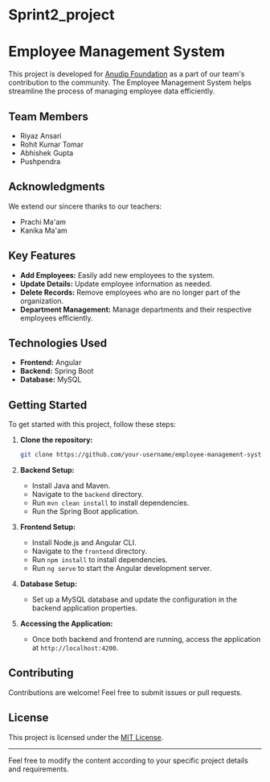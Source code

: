 # Sprint2_project


# Employee Management System

This project is developed for [Anudip Foundation](https://www.anudip.org/) as a part of our team's contribution to the community. The Employee Management System helps streamline the process of managing employee data efficiently. 

## Team Members
- Riyaz Ansari
- Rohit Kumar Tomar
- Abhishek Gupta
- Pushpendra

## Acknowledgments
We extend our sincere thanks to our teachers:
- Prachi Ma'am
- Kanika Ma'am

## Key Features
- **Add Employees:** Easily add new employees to the system.
- **Update Details:** Update employee information as needed.
- **Delete Records:** Remove employees who are no longer part of the organization.
- **Department Management:** Manage departments and their respective employees efficiently.

## Technologies Used
- **Frontend:** Angular
- **Backend:** Spring Boot
- **Database:** MySQL

## Getting Started
To get started with this project, follow these steps:

1. **Clone the repository:**
   ```sh
   git clone https://github.com/your-username/employee-management-system.git
   ```

2. **Backend Setup:**
   - Install Java and Maven.
   - Navigate to the `backend` directory.
   - Run `mvn clean install` to install dependencies.
   - Run the Spring Boot application.

3. **Frontend Setup:**
   - Install Node.js and Angular CLI.
   - Navigate to the `frontend` directory.
   - Run `npm install` to install dependencies.
   - Run `ng serve` to start the Angular development server.

4. **Database Setup:**
   - Set up a MySQL database and update the configuration in the backend application properties.

5. **Accessing the Application:**
   - Once both backend and frontend are running, access the application at `http://localhost:4200`.

## Contributing
Contributions are welcome! Feel free to submit issues or pull requests.

## License
This project is licensed under the [MIT License](LICENSE).

---

Feel free to modify the content according to your specific project details and requirements.

